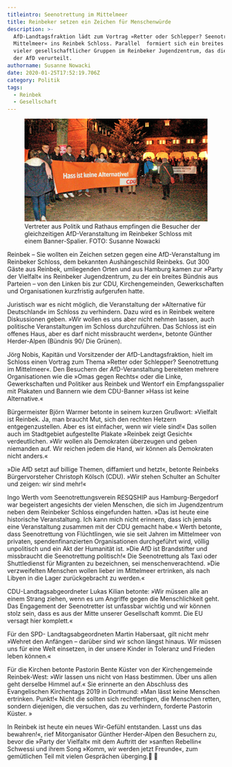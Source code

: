 ```yaml
---
titleintro: Seenotrettung im Mittelmeer
title: Reinbeker setzen ein Zeichen für Menschenwürde
description: >-
  AfD-Landtagsfraktion lädt zum Vortrag »Retter oder Schlepper? Seenotrettung im
  Mittelmeer« ins Reinbek Schloss. Parallel  formiert sich ein breites Bündnis
  vieler gesellschaftlicher Gruppen im Reinbeker Jugendzentrum, das die Haltung
  der AfD verurteilt.
authorname: Susanne Nowacki
date: 2020-01-25T17:52:19.706Z
category: Politik
tags:
  - Reinbek
  - Gesellschaft
---
```


<figure>
  <img src="/static/media/2020-party-der-vielfalt.jpg">
  <figcaption>
Vertreter aus Politik und Rathaus empfingen die Besucher der gleichzeitigen AfD-Veranstaltung im Reinbeker Schloss mit einem Banner-Spalier. FOTO: Susanne Nowacki   
  </figcaption>
</figure>

Reinbek – Sie wollten ein Zeichen setzen gegen eine AfD-Veranstaltung im Reinbeker Schloss, dem bekannten Aushängeschild Reinbeks. Gut 300 Gäste aus Reinbek, umliegenden Orten und aus Hamburg kamen zur »Party der Vielfalt« ins Reinbeker Jugendzentrum, zu der ein breites Bündnis aus Parteien – von den Linken bis zur CDU, Kirchengemeinden, Gewerkschaften und Organisationen kurzfristig aufgerufen hatte. 

Juristisch war es nicht möglich, die Veranstaltung der »Alternative für Deutschland« im Schloss zu verhindern. Dazu wird es in Reinbek weitere Diskussionen geben. »Wir wollen es uns aber nicht nehmen lassen, auch politische Veranstaltungen im Schloss durchzuführen. Das Schloss ist ein offenes Haus, aber es darf nicht missbraucht werden«, betonte Günther Herder-Alpen (Bündnis 90/ Die Grünen). 

Jörg Nobis, Kapitän und Vorsitzender der AfD-Landtagsfraktion, hielt im Schloss einen Vortrag zum Thema »Retter oder Schlepper? Seenotrettung im Mittelmeer«. Den Besuchern der AfD-Veranstaltung bereiteten mehrere Organisationen wie die »Omas gegen Rechts« oder die Linke, Gewerkschaften und Politiker aus Reinbek und Wentorf ein Empfangsspalier mit Plakaten und Bannern wie dem CDU-Banner »Hass ist keine Alternative.« 

Bürgermeister Björn Warmer betonte in seinem kurzen Grußwort: »Vielfalt ist Reinbek. Ja, man braucht Mut, sich den rechten Hetzern entgegenzustellen. Aber es ist einfacher, wenn wir viele sind!« Das sollen auch im Stadtgebiet aufgestellte Plakate »Reinbek zeigt Gesicht« verdeutlichen. »Wir wollen als Demokraten überzeugen und geben niemanden auf. Wir reichen jedem die Hand, wir können als Demokraten nicht anders.«


»Die AfD setzt auf billige Themen, diffamiert und hetzt«, betonte Reinbeks Bürgervorsteher Christoph Kölsch (CDU). »Wir stehen Schulter an Schulter und zeigen: wir sind mehr!«

Ingo Werth vom Seenotrettungsverein RESQSHIP aus Hamburg-Bergedorf war begeistert angesichts der vielen Menschen, die sich im Jugendzentrum neben dem Reinbeker Schloss eingefunden hatten. »Das ist heute eine historische Veranstaltung. Ich kann mich nicht erinnern, dass ich jemals eine Veranstaltung zusammen mit der CDU gemacht habe.« Werth betonte, dass Seenotrettung von Flüchtlingen, wie sie seit Jahren im Mittelmeer von privaten, spendenfinanzierten Organisationen durchgeführt wird, völlig unpolitisch und ein Akt der Humanität ist. »Die AfD ist Brandstifter und missbraucht die Seenotrettung politisch!« Die Seenotrettung als Taxi oder Shuttledienst für Migranten zu bezeichnen, sei menschenverachtend. »Die verzweifelten Menschen wollen lieber im Mittelmeer ertrinken, als nach Libyen in die Lager zurückgebracht zu werden.«

CDU-Landtagsabgeordneter Lukas Kilian betonte: »Wir müssen alle an einem Strang ziehen, wenn es um Angriffe gegen die Menschlichkeit geht. Das Engagement der Seenotretter ist unfassbar wichtig und wir können stolz sein, dass es aus der Mitte unserer Gesellschaft kommt. Die EU versagt hier komplett.«


Für den SPD- Landtagsabgeordneten Martin Habersaat, gilt nicht mehr »Wehret den Anfängen – darüber sind wir schon längst hinaus. Wir müssen uns für eine Welt einsetzen, in der unsere Kinder in Toleranz und Frieden leben können.«


Für die Kirchen betonte Pastorin Bente Küster von der Kirchengemeinde Reinbek-West: »Wir lassen uns nicht von Hass bestimmen. Über uns allen geht derselbe Himmel auf.« Sie erinnerte an den Abschluss des Evangelischen Kirchentags 2019 in Dortmund: »Man lässt keine Menschen ertrinken. Punkt!« Nicht die sollten sich rechtfertigen, die Menschen retten, sondern diejenigen, die versuchen, das zu verhindern, forderte Pastorin Küster.
»

In Reinbek ist heute ein neues Wir-Gefühl entstanden. Lasst uns das bewahren!«, rief Mitorganisator Günther Herder-Alpen den Besuchern zu, bevor die »Party der Vielfalt« mit dem Auftritt der »sanften Rebellin« Schwessi und ihrem Song »Komm, wir werden jetzt Freunde«, zum gemütlichen Teil mit vielen Gesprächen überging.

